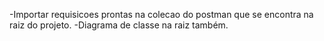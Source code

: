 -Importar requisicoes prontas na colecao do postman que se encontra na raiz do projeto.
-Diagrama de classe na raiz também.

